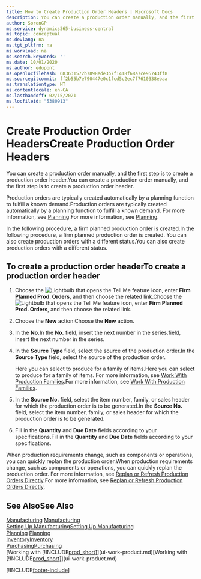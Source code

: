 ```yaml
---
title: How to Create Production Order Headers | Microsoft Docs
description: You can create a production order manually, and the first step is to create a production order header.
author: SorenGP
ms.service: dynamics365-business-central
ms.topic: conceptual
ms.devlang: na
ms.tgt_pltfrm: na
ms.workload: na
ms.search.keywords: ''
ms.date: 10/01/2020
ms.author: edupont
ms.openlocfilehash: 683631572b7898ede3b7f1418f68a7ce95743ff8
ms.sourcegitcommit: ff2b55b7e790447e0c1fcd5c2ec7f7610338ebaa
ms.translationtype: HT
ms.contentlocale: en-CA
ms.lasthandoff: 02/15/2021
ms.locfileid: "5380913"
---
```

# <a name="create-production-order-headers"></a><span data-ttu-id="0998e-103">Create Production Order Headers</span><span class="sxs-lookup"><span data-stu-id="0998e-103">Create Production Order Headers</span></span>
<span data-ttu-id="0998e-104">You can create a production order manually, and the first step is to create a production order header.</span><span class="sxs-lookup"><span data-stu-id="0998e-104">You can create a production order manually, and the first step is to create a production order header.</span></span>

<span data-ttu-id="0998e-105">Production orders are typically created automatically by a planning function to fulfill a known demand.</span><span class="sxs-lookup"><span data-stu-id="0998e-105">Production orders are typically created automatically by a planning function to fulfill a known demand.</span></span> <span data-ttu-id="0998e-106">For more information, see [Planning](production-planning.md).</span><span class="sxs-lookup"><span data-stu-id="0998e-106">For more information, see [Planning](production-planning.md).</span></span>   

<span data-ttu-id="0998e-107">In the following procedure, a firm planned production order is created.</span><span class="sxs-lookup"><span data-stu-id="0998e-107">In the following procedure, a firm planned production order is created.</span></span> <span data-ttu-id="0998e-108">You can also create production orders with a different status.</span><span class="sxs-lookup"><span data-stu-id="0998e-108">You can also create production orders with a different status.</span></span>  

## <a name="to-create-a-production-order-header"></a><span data-ttu-id="0998e-109">To create a production order header</span><span class="sxs-lookup"><span data-stu-id="0998e-109">To create a production order header</span></span>  
1.  <span data-ttu-id="0998e-110">Choose the ![Lightbulb that opens the Tell Me feature](media/ui-search/search_small.png "Tell me what you want to do") icon, enter **Firm Planned Prod. Orders**, and then choose the related link.</span><span class="sxs-lookup"><span data-stu-id="0998e-110">Choose the ![Lightbulb that opens the Tell Me feature](media/ui-search/search_small.png "Tell me what you want to do") icon, enter **Firm Planned Prod. Orders**, and then choose the related link.</span></span>  
2.  <span data-ttu-id="0998e-111">Choose the **New** action.</span><span class="sxs-lookup"><span data-stu-id="0998e-111">Choose the **New** action.</span></span>  
3.  <span data-ttu-id="0998e-112">In the **No.**</span><span class="sxs-lookup"><span data-stu-id="0998e-112">In the **No.**</span></span> <span data-ttu-id="0998e-113">field, insert the next number in the series.</span><span class="sxs-lookup"><span data-stu-id="0998e-113">field, insert the next number in the series.</span></span>  
4.  <span data-ttu-id="0998e-114">In the **Source Type** field, select the source of the production order.</span><span class="sxs-lookup"><span data-stu-id="0998e-114">In the **Source Type** field, select the source of the production order.</span></span>

    <span data-ttu-id="0998e-115">Here you can select to produce for a family of items.</span><span class="sxs-lookup"><span data-stu-id="0998e-115">Here you can select to produce for a family of items.</span></span> <span data-ttu-id="0998e-116">For more information, see [Work With Production Families](production-how-work-family.md).</span><span class="sxs-lookup"><span data-stu-id="0998e-116">For more information, see [Work With Production Families](production-how-work-family.md).</span></span>
5.  <span data-ttu-id="0998e-117">In the **Source No.** field, select the item number, family, or sales header for which the production order is to be generated.</span><span class="sxs-lookup"><span data-stu-id="0998e-117">In the **Source No.** field, select the item number, family, or sales header for which the production order is to be generated.</span></span>  
6.  <span data-ttu-id="0998e-118">Fill in the **Quantity** and **Due Date** fields according to your specifications.</span><span class="sxs-lookup"><span data-stu-id="0998e-118">Fill in the **Quantity** and **Due Date** fields according to your specifications.</span></span>  

<span data-ttu-id="0998e-119">When production requirements change, such as components or operations, you can quickly replan the production order.</span><span class="sxs-lookup"><span data-stu-id="0998e-119">When production requirements change, such as components or operations, you can quickly replan the production order.</span></span> <span data-ttu-id="0998e-120">For more information, see [Replan or Refresh Production Orders Directly](production-how-to-replan-refresh-production-orders.md).</span><span class="sxs-lookup"><span data-stu-id="0998e-120">For more information, see [Replan or Refresh Production Orders Directly](production-how-to-replan-refresh-production-orders.md).</span></span> 

## <a name="see-also"></a><span data-ttu-id="0998e-121">See Also</span><span class="sxs-lookup"><span data-stu-id="0998e-121">See Also</span></span>  
<span data-ttu-id="0998e-122">[Manufacturing](production-manage-manufacturing.md)  </span><span class="sxs-lookup"><span data-stu-id="0998e-122">[Manufacturing](production-manage-manufacturing.md)  </span></span>  
[<span data-ttu-id="0998e-123">Setting Up Manufacturing</span><span class="sxs-lookup"><span data-stu-id="0998e-123">Setting Up Manufacturing</span></span>](production-configure-production-processes.md)  
<span data-ttu-id="0998e-124">[Planning](production-planning.md)    </span><span class="sxs-lookup"><span data-stu-id="0998e-124">[Planning](production-planning.md)    </span></span>  
[<span data-ttu-id="0998e-125">Inventory</span><span class="sxs-lookup"><span data-stu-id="0998e-125">Inventory</span></span>](inventory-manage-inventory.md)  
[<span data-ttu-id="0998e-126">Purchasing</span><span class="sxs-lookup"><span data-stu-id="0998e-126">Purchasing</span></span>](purchasing-manage-purchasing.md)  
<span data-ttu-id="0998e-127">[Working with [!INCLUDE[prod_short](includes/prod_short.md)]](ui-work-product.md)</span><span class="sxs-lookup"><span data-stu-id="0998e-127">[Working with [!INCLUDE[prod_short](includes/prod_short.md)]](ui-work-product.md)</span></span>


[!INCLUDE[footer-include](includes/footer-banner.md)]